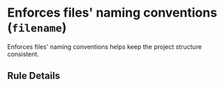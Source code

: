 # Enforces files' naming conventions (`filename`)

Enforces files' naming conventions helps keep the project structure consistent.

## Rule Details
